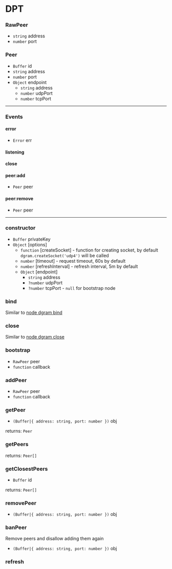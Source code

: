 # DPT

### RawPeer

  - `string` address
  - `number` port

### Peer

  - `Buffer` id
  - `string` address
  - `number` port
  - `Object` endpoint
    - `string` address
    - `number` udpPort
    - `number` tcpPort

<hr>

### Events

#### error

  - `Error` err

#### listening

#### close

#### peer:add

  - `Peer` peer

#### peer:remove

  - `Peer` peer

<hr>

### constructor

  - `Buffer` privateKey
  - `Object` [options]
    - `function` [createSocket] - function for creating socket, by default `dgram.createSocket('udp4')` will be called
    - `number` [timeout] - request timeout, 60s by default
    - `number` [refreshInterval] - refresh interval, 5m by default
    - `Object` [endpoint]
      - `string` address
      - `?number` udpPort
      - `?number` tcpPort - `null` for bootstrap node

### bind

  Similar to [node dgram bind](https://nodejs.org/api/dgram.html#dgram_socket_bind_port_address_callback)

### close

  Similar to [node dgram close](https://nodejs.org/api/dgram.html#dgram_socket_close_callback)

### bootstrap

  - `RawPeer` peer
  - `function` callback

### addPeer

  - `RawPeer` peer
  - `function` callback

### getPeer

  - `(Buffer|{ address: string, port: number })` obj

returns: `Peer`

### getPeers

returns: `Peer[]`

### getClosestPeers

  - `Buffer` id

returns: `Peer[]`

### removePeer

  - `(Buffer|{ address: string, port: number })` obj

### banPeer

Remove peers and disallow adding them again

  - `(Buffer|{ address: string, port: number })` obj

### refresh
